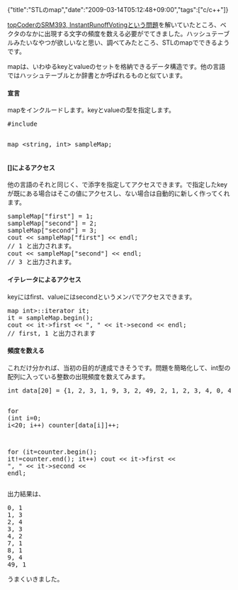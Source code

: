 {"title":"STLのmap","date":"2009-03-14T05:12:48+09:00","tags":["c/c++"]}

<!-- DATE: 2009-03-13T20:12:48+00:00 -->
<!-- OLDURL: http://d.hatena.ne.jp/cou929_la/20090313/ -->


<div class="section">
<p><a href="http://www.topcoder.com/stat?c=problem_statement&pm=8607&rd=11127" target="_blank">topCoderのSRM393, InstantRunoffVotingという問題</a>を解いていたところ、ベクタのなかに出現する文字の頻度を数える必要がでてきました。ハッシュテーブルみたいなやつが欲しいなと思い、調べてみたところ、STLのmapでできるようです。</p>
<p>mapは、いわゆるkeyとvalueのセットを格納できるデータ構造です。他の言語ではハッシュテーブルとか辞書とか呼ばれるものと似ています。</p>
<h4>宣言</h4>
<p>mapをインクルードします。keyとvalueの型を指定します。</p>
<pre class="syntax-highlight">
<span class="synPreProc">#include </span><span class="synConstant"><map></span>

map <string, <span class="synType">int</span>> sampleMap;
</pre>

<h4>[]によるアクセス</h4>
<p>他の言語のそれと同じく、で添字を指定してアクセスできます。で指定したkeyが既にある場合はそこの値にアクセスし、ない場合は自動的に新しく作ってくれます。</p>
<pre class="syntax-highlight">
sampleMap[<span class="synConstant">"first"</span>] = <span class="synConstant">1</span>;
sampleMap[<span class="synConstant">"second"</span>] = <span class="synConstant">2</span>;
sampleMap[<span class="synConstant">"second"</span>] = <span class="synConstant">3</span>;
cout << sampleMap[<span class="synConstant">"first"</span>] << endl;
<span class="synComment">// 1 と出力されます。</span>
cout << sampleMap[<span class="synConstant">"second"</span>] << endl;
<span class="synComment">// 3 と出力されます。</span>
</pre>

<h4>イテレータによるアクセス</h4>
<p>keyにはfirst、valueにはsecondというメンバでアクセスできます。</p>
<pre class="syntax-highlight">
map <string, <span class="synType">int</span>>::iterator it;
it = sampleMap.begin();
cout << it->first << <span class="synConstant">", "</span> << it->second << endl;
<span class="synComment">// first, 1 と出力されます</span>
</pre>

<h4>頻度を数える</h4>
<p>これだけ分かれば、当初の目的が達成できそうです。問題を簡略化して、int型の配列に入っている整数の出現頻度を数えてみます。</p>
<pre class="syntax-highlight">
<span class="synType">int</span> data[<span class="synConstant">20</span>] = {<span class="synConstant">1</span>, <span class="synConstant">2</span>, <span class="synConstant">3</span>, <span class="synConstant">1</span>, <span class="synConstant">9</span>, <span class="synConstant">3</span>, <span class="synConstant">2</span>, <span class="synConstant">49</span>, <span class="synConstant">2</span>, <span class="synConstant">1</span>, <span class="synConstant">2</span>, <span class="synConstant">3</span>, <span class="synConstant">4</span>, <span class="synConstant">0</span>, <span class="synConstant">4</span>, <span class="synConstant">7</span>, <span class="synConstant">9</span>, <span class="synConstant">9</span>, <span class="synConstant">9</span>, <span class="synConstant">8</span>};

<span class="synStatement">for</span> (<span class="synType">int</span> i=<span class="synConstant">0</span>; i<<span class="synConstant">20</span>; i++)
  counter[data[i]]++;
  
<span class="synStatement">for</span> (it=counter.begin(); it!=counter.end(); it++)
  cout << it->first << <span class="synConstant">", "</span> << it->second << endl;
</pre>

<p>出力結果は、</p>
<pre>
0, 1
1, 3
2, 4
3, 3
4, 2
7, 1
8, 1
9, 4
49, 1
</pre>

<p>うまくいきました。</p>
</div>






